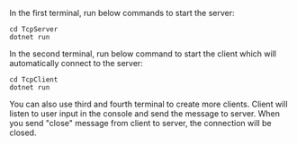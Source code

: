In the first terminal, run below commands to start the server:
```
cd TcpServer
dotnet run 
```

In the second terminal, run below command to start the client which will automatically connect to the server:
```
cd TcpClient
dotnet run
```

You can also use third and fourth terminal to create more clients.
Client will listen to user input in the console and send the message to server.
When you send "close" message from client to server, the connection will be closed.
